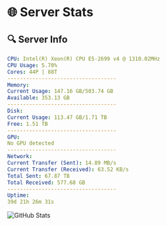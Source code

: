 # 🌐 Server Stats
## 🔍 Server Info
```yaml
CPU: Intel(R) Xeon(R) CPU E5-2699 v4 @ 1310.02MHz
CPU Usage: 5.70%
Cores: 44P | 88T
-----------------------------------
Memory:
Current Usage: 147.16 GB/503.74 GB
Available: 353.13 GB
-----------------------------------
Disk:
Current Usage: 113.47 GB/1.71 TB
Free: 1.51 TB
-----------------------------------
GPU:
No GPU detected
-----------------------------------
Network:
Current Transfer (Sent): 14.89 MB/s
Current Transfer (Received): 63.52 KB/s
Total Sent: 67.87 TB
Total Received: 577.68 GB
-----------------------------------
Uptime:
39d 21h 26m 31s
```
![GitHub Stats](https://img.shields.io/badge/Updated-2025-04-16_18:49:20-blue)